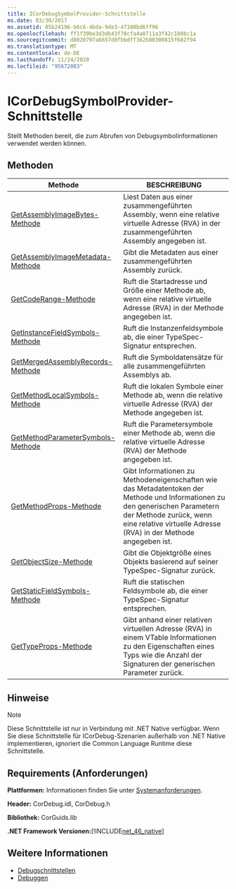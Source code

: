 ```yaml
---
title: ICorDebugSymbolProvider-Schnittstelle
ms.date: 03/30/2017
ms.assetid: 85b24196-b6c6-4bda-9de3-47180bd6ff96
ms.openlocfilehash: ff1f39be3d3db43f70cfa4a0711a3f42c180bc1a
ms.sourcegitcommit: d8020797a6657d0fbbdff362b80300815f682f94
ms.translationtype: MT
ms.contentlocale: de-DE
ms.lasthandoff: 11/24/2020
ms.locfileid: "95672083"
---
```

# <a name="icordebugsymbolprovider-interface"></a>ICorDebugSymbolProvider-Schnittstelle

Stellt Methoden bereit, die zum Abrufen von Debugsymbolinformationen verwendet werden können.  
  
## <a name="methods"></a>Methoden  
  
|Methode|BESCHREIBUNG|  
|------------|-----------------|  
|[GetAssemblyImageBytes-Methode](icordebugsymbolprovider-getassemblyimagebytes-method.md)|Liest Daten aus einer zusammengeführten Assembly, wenn eine relative virtuelle Adresse (RVA) in der zusammengeführten Assembly angegeben ist.|  
|[GetAssemblyImageMetadata-Methode](icordebugsymbolprovider-getassemblyimagemetadata-method.md)|Gibt die Metadaten aus einer zusammengeführten Assembly zurück.|  
|[GetCodeRange-Methode](icordebugsymbolprovider-getcoderange-method.md)|Ruft die Startadresse und Größe einer Methode ab, wenn eine relative virtuelle Adresse (RVA) in der Methode angegeben ist.|  
|[GetInstanceFieldSymbols-Methode](icordebugsymbolprovider-getinstancefieldsymbols-method.md)|Ruft die Instanzenfeldsymbole ab, die einer TypeSpec-Signatur entsprechen.|  
|[GetMergedAssemblyRecords-Methode](icordebugsymbolprovider-getmergedassemblyrecords-method.md)|Ruft die Symboldatensätze für alle zusammengeführten Assemblys ab.|  
|[GetMethodLocalSymbols-Methode](icordebugsymbolprovider-getmethodlocalsymbols-method.md)|Ruft die lokalen Symbole einer Methode ab, wenn die relative virtuelle Adresse (RVA) der Methode angegeben ist.|  
|[GetMethodParameterSymbols-Methode](icordebugsymbolprovider-getmethodparametersymbols-method.md)|Ruft die Parametersymbole einer Methode ab, wenn die relative virtuelle Adresse (RVA) der Methode angegeben ist.|  
|[GetMethodProps-Methode](icordebugsymbolprovider-getmethodprops-method.md)|Gibt Informationen zu Methodeneigenschaften wie das Metadatentoken der Methode und Informationen zu den generischen Parametern der Methode zurück, wenn eine relative virtuelle Adresse (RVA) in der Methode angegeben ist.|  
|[GetObjectSize-Methode](icordebugsymbolprovider-getobjectsize-method.md)|Gibt die Objektgröße eines Objekts basierend auf seiner TypeSpec-Signatur zurück.|  
|[GetStaticFieldSymbols-Methode](icordebugsymbolprovider-getstaticfieldsymbols-method.md)|Ruft die statischen Feldsymbole ab, die einer TypeSpec-Signatur entsprechen.|  
|[GetTypeProps-Methode](icordebugsymbolprovider-gettypeprops-method.md)|Gibt anhand einer relativen virtuellen Adresse (RVA) in einem VTable Informationen zu den Eigenschaften eines Typs wie die Anzahl der Signaturen der generischen Parameter zurück.|  
  
## <a name="remarks"></a>Hinweise  
  
> [!NOTE]
> Diese Schnittstelle ist nur in Verbindung mit .NET Native verfügbar. Wenn Sie diese Schnittstelle für ICorDebug-Szenarien außerhalb von .NET Native implementieren, ignoriert die Common Language Runtime diese Schnittstelle.  
  
## <a name="requirements"></a>Requirements (Anforderungen)  

 **Plattformen:** Informationen finden Sie unter [Systemanforderungen](../../get-started/system-requirements.md).  
  
 **Header:** CorDebug.idl, CorDebug.h  
  
 **Bibliothek:** CorGuids.lib  
  
 **.NET Framework Versionen:**[!INCLUDE[net_46_native](../../../../includes/net-46-native-md.md)]  
  
## <a name="see-also"></a>Weitere Informationen

- [Debugschnittstellen](debugging-interfaces.md)
- [Debuggen](index.md)
